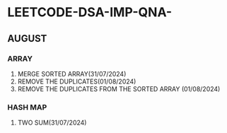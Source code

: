 # LEETCODE-DSA-IMP-QNA-
## AUGUST
### ARRAY 
1. MERGE SORTED ARRAY(31/07/2024)
2. REMOVE THE DUPLICATES(01/08/2024)
3. REMOVE THE DUPLICATES FROM THE SORTED ARRAY (01/08/2024)

### HASH MAP
1. TWO SUM(31/07/2024)